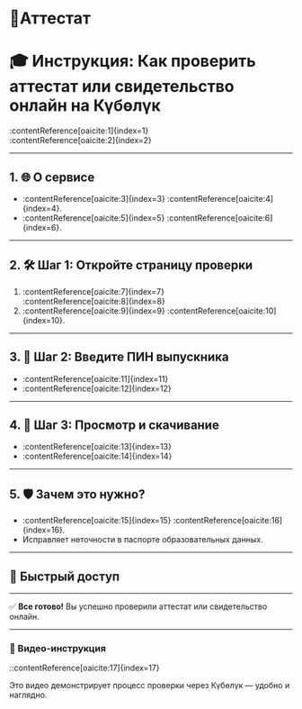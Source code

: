 # 📜Аттестат
# 🎓 Инструкция: Как проверить аттестат или свидетельство онлайн на Күбөлүк

:contentReference[oaicite:1]{index=1}  
:contentReference[oaicite:2]{index=2}

---

## 1. 🌐 О сервисе

- :contentReference[oaicite:3]{index=3} :contentReference[oaicite:4]{index=4}.
- :contentReference[oaicite:5]{index=5} :contentReference[oaicite:6]{index=6}.

---

## 2. 🛠 Шаг 1: Откройте страницу проверки

1. :contentReference[oaicite:7]{index=7}  
   :contentReference[oaicite:8]{index=8}
2. :contentReference[oaicite:9]{index=9} :contentReference[oaicite:10]{index=10}.

---

## 3. 🧾 Шаг 2: Введите ПИН выпускника

- :contentReference[oaicite:11]{index=11}
- :contentReference[oaicite:12]{index=12}

---

## 4. 📄 Шаг 3: Просмотр и скачивание

- :contentReference[oaicite:13]{index=13}
- :contentReference[oaicite:14]{index=14}

---

## 5. 🛡 Зачем это нужно?

- :contentReference[oaicite:15]{index=15} :contentReference[oaicite:16]{index=16}.
- Исправляет неточности в паспорте образовательных данных.

---

## 🔗 Быстрый доступ


---

✅ **Все готово!** Вы успешно проверили аттестат или свидетельство онлайн.

---

### 🎥 Видео-инструкция


::contentReference[oaicite:17]{index=17}


Это видео демонстрирует процесс проверки через Күбөлүк — удобно и наглядно.
